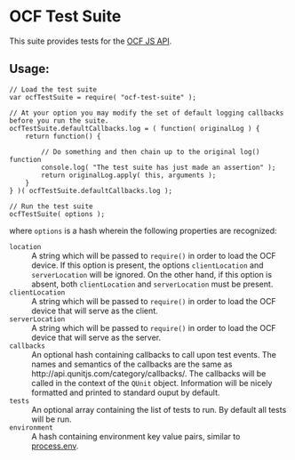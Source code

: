 # OCF Test Suite
This suite provides tests for the [OCF JS API][].

## Usage:

```JS
// Load the test suite
var ocfTestSuite = require( "ocf-test-suite" );

// At your option you may modify the set of default logging callbacks before you run the suite.
ocfTestSuite.defaultCallbacks.log = ( function( originalLog ) {
	return function() {

		// Do something and then chain up to the original log() function
		console.log( "The test suite has just made an assertion" );
		return originalLog.apply( this, arguments );
	}
} )( ocfTestSuite.defaultCallbacks.log );

// Run the test suite
ocfTestSuite( options );
```

where ```options``` is a hash wherein the following properties are recognized:
<dl>

<dt><code>location</code></dt>
<dd>A string which will be passed to <code>require()</code> in order to load the OCF device. If this option is present, the options <code>clientLocation</code> and 
<code>serverLocation</code> will be ignored. On the other hand, if this option is absent, both <code>clientLocation</code> and <code>serverLocation</code> must be present.</dd>

<dt><code>clientLocation</code></dt>
<dd>A string which will be passed to <code>require()</code> in order to load the OCF device that will serve as the client.</dd>

<dt><code>serverLocation</code></dt>
<dd>A string which will be passed to <code>require()</code> in order to load the OCF device that will serve as the server.</dd>

<dt><code>callbacks</code></dt>
<dd>An optional hash containing callbacks to call upon test events. The names and semantics of the callbacks are the same as http://api.qunitjs.com/category/callbacks/. The callbacks will be called in the context of the <code>QUnit</code> object. Information will be nicely formatted and printed to standard ouput by default.</dd>

<dt><code>tests</code></dt>
<dd>An optional array containing the list of tests to run. By default all tests will be run.</dd>

<dt><code>environment</code></dt>
<dd>A hash containing environment key value pairs, similar to <a href="https://nodejs.org/api/process.html#process_process_env">process.env</a>.</dd>

</dl>


[OCF JS API]: https://github.com/solettaproject/soletta/blob/v1_beta19/doc/js-spec/oic.md
